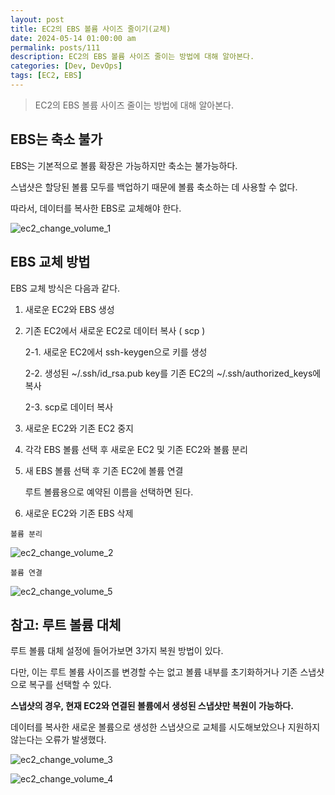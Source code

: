 ```yaml
---
layout: post
title: EC2의 EBS 볼륨 사이즈 줄이기(교체)
date: 2024-05-14 01:00:00 am
permalink: posts/111
description: EC2의 EBS 볼륨 사이즈 줄이는 방법에 대해 알아본다.
categories: [Dev, DevOps]
tags: [EC2, EBS]
---
```


> EC2의 EBS 볼륨 사이즈 줄이는 방법에 대해 알아본다.

## EBS는 축소 불가

EBS는 기본적으로 볼륨 확장은 가능하지만 축소는 불가능하다. 

스냅샷은 할당된 볼륨 모두를 백업하기 때문에 볼륨 축소하는 데 사용할 수 없다.

따라서, 데이터를 복사한 EBS로 교체해야 한다.

![ec2_change_volume_1]({{site.baseurl}}/assets/img/devops/ec2_change_volume_1.jpg)

## EBS 교체 방법

EBS 교체 방식은 다음과 같다.

1. 새로운 EC2와 EBS 생성

2. 기존 EC2에서 새로운 EC2로 데이터 복사 ( scp )

    2-1. 새로운 EC2에서 ssh-keygen으로 키를 생성

    2-2. 생성된 ~/.ssh/id_rsa.pub key를 기존 EC2의 ~/.ssh/authorized_keys에 복사

    2-3. scp로 데이터 복사

3. 새로운 EC2와 기존 EC2 중지

4. 각각 EBS 볼륨 선택 후 새로운 EC2 및 기존 EC2와 볼륨 분리

5. 새 EBS 볼륨 선택 후 기존 EC2에 볼륨 연결

    루트 볼륨용으로 예약된 이름을 선택하면 된다.

6. 새로운 EC2와 기존 EBS 삭제

`볼륨 분리`

![ec2_change_volume_2]({{site.baseurl}}/assets/img/devops/ec2_change_volume_2.jpg)

`볼륨 연결`

![ec2_change_volume_5]({{site.baseurl}}/assets/img/devops/ec2_change_volume_5.jpg)

## 참고: 루트 볼륨 대체

루트 볼륨 대체 설정에 들어가보면 3가지 복원 방법이 있다.

다만, 이는 루트 볼륨 사이즈를 변경할 수는 없고 볼륨 내부를 초기화하거나 기존 스냅샷으로 복구를 선택할 수 있다.

**스냅샷의 경우, 현재 EC2와 연결된 볼륨에서 생성된 스냅샷만 복원이 가능하다.**

데이터를 복사한 새로운 볼륨으로 생성한 스냅샷으로 교체를 시도해보았으나 지원하지 않는다는 오류가 발생했다.

![ec2_change_volume_3]({{site.baseurl}}/assets/img/devops/ec2_change_volume_3.jpg)

![ec2_change_volume_4]({{site.baseurl}}/assets/img/devops/ec2_change_volume_4.jpg)

